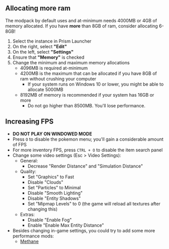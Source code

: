 ## Allocating more ram
The modpack by default uses and at-minimum needs 4000MB or 4GB of memory allocated. If you have **more** than 8GB of ram, consider allocating 6-8GB!

1. Select the instance in Prism Launcher
2. On the right, select **"Edit"**
3. On the left, select **"Settings"**
4. Ensure that **"Memory"** is checked
5. Change the minimum and maximum memory allocations
    - 4096MB is required at-minimum
    - 4200MB is the maximum that can be allocated if you have 8GB of ram without crushing your computer
        - If your system runs on Windows 10 or lower, you might be able to allocate 5000MB
    - 8192MB of memory is recommended if your system has 16GB or more
        - Do not go higher than 8500MB. You'll lose performance.

## Increasing FPS
- **DO NOT PLAY ON WINDOWED MODE**
- Press `O` to disable the pokemon menu; you'll gain a considerable amount of FPS
- For more inventory FPS, press `CTRL + O` to disable the item search panel
- Change some video settings (Esc > Video Settings):
    - General:
        - Decrease "Render Distance" and "Simulation Distance"
    - Quality:
        - Set "Graphics" to Fast
        - Disable "Clouds"
        - Set "Particles" to Minimal
        - Disable "Smooth Lighting"
        - Disable "Entity Shadows"
        - Set "Mipmap Levels" to 0 (the game will reload all textures after changing this)
    - Extras:
        - Disable "Enable Fog"
        - Enable "Enable Max Entity Distance"
- Besides changing in-game settings, you could try to add some more performance mods:
    - [Methane](https://modrinth.com/mod/methane)
